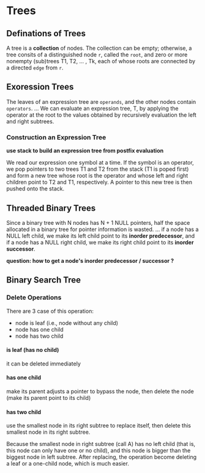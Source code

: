 # Trees

## Definations of Trees

A tree is a **collection** of nodes. The collection can be empty; otherwise,
a tree consits of a distinguished node `r`, called the `root`, and zero or
more nonempty (sub)trees T1, T2, ... , Tk, each of whose roots are connected by
a directed `edge` from `r`.


## Exoression Trees

The leaves of an expression tree are `operands`, and the other nodes contain
`operators`. ... We can evaluate an expression tree, T, by applying the
operator at the root to the values obtained by recursively evaluation the left
and right subtrees.

### Construction an Expression Tree

__use stack to build an expression tree from postfix evaluation__

We read our expression one symbol at a time. If the symbol is an operator, we
pop pointers to two trees T1 and T2 from the stack (T1 is poped first) and form
a new tree whose root is the operator and whose left and right children point
to T2 and T1, respectively. A pointer to this new tree is then pushed onto the
stack.

## Threaded Binary Trees

Since a binary tree with N nodes has N + 1 NULL pointers, half the space
allocated in a binary tree for pointer information is wasted. ... if a node has
a NULL left child, we make its left child point to its **inorder predecessor**,
and if a node has a NULL right child, we make its right child point to its
**inorder successor**.

__question: how to get a node's inorder predecessor / successor ?__


## Binary Search Tree

### Delete Operations

There are 3 case of this operation:

* node is leaf (i.e., node without any child)
* node has one child
* node has two child


#### is leaf (has no child)

it can be deleted immediately


#### has one child

make its parent adjusts a pointer to bypass the node, then delete the node
(make its parent point to its child)


#### has two child

use the smallest node in its right subtree to replace itself, then delete this
smallest node in its right subtree. 

Because the smallest node in right subtree (call A) has no left child (that is,
this node can only have one or no child), and this node is bigger than the
biggest node in left subtree. After replacing, the operation become deleting
a leaf or a one-child node, which is much easier.
